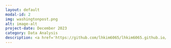 ```yaml
---
layout: default
modal-id: 2
img: washingtonpost.png
alt: image-alt
project-date: December 2023
category: Data Analysis
description: <a href='https://github.com/lhkim6065/lhkim6065.github.io/blob/24e4ce3d2ab9d4d3574245b280302d9651cb33e8/img/portfolio/school.pdf' target='_blank'>here</a>
---
```

